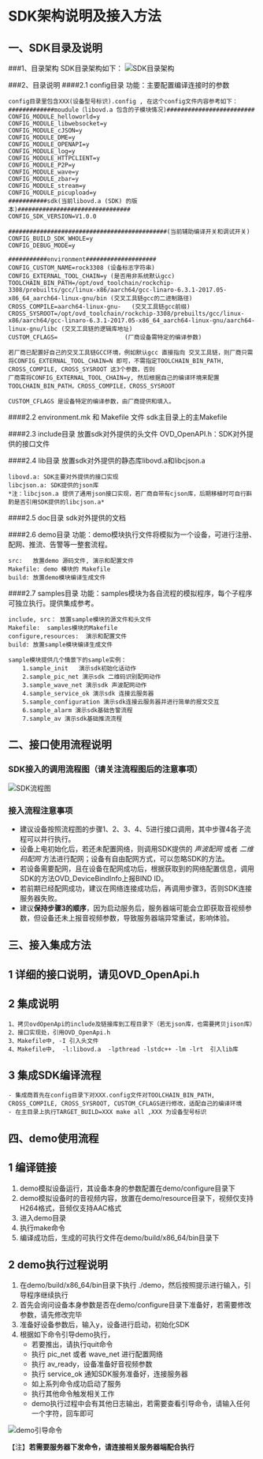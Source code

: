 # SDK架构说明及接入方法
## 一、SDK目录及说明
###1、目录架构
	SDK目录架构如下：
	![SDK目录架构](sdkcontent.png)

###2、目录说明
####2.1 config目录
    功能：主要配置编译连接时的参数

	config目录里包含XXX(设备型号标识).config , 在这个config文件内容参考如下：
	#############moudule（libovd.a 包含的子模块情况)#########################
	CONFIG_MODULE_helloworld=y
	CONFIG_MODULE_libwebsocket=y
	CONFIG_MODULE_cJSON=y
	CONFIG_MODULE_DME=y
	CONFIG_MODULE_OPENAPI=y
	CONFIG_MODULE_log=y
	CONFIG_MODULE_HTTPCLIENT=y
	CONFIG_MODULE_P2P=y
	CONFIG_MODULE_wave=y
	CONFIG_MODULE_zbar=y
	CONFIG_MODULE_stream=y
	CONFIG_MODULE_picupload=y
	###########sdk(当前libovd.a (SDK) 的版本)################################
	CONFIG_SDK_VERSION=V1.0.0
	
	#############################################(当前辅助编译开关和调试开关)
	CONFIG_BUILD_SDK_WHOLE=y
	CONFIG_DEBUG_MODE=y
	
	###########environment####################
	CONFIG_CUSTOM_NAME=rock3308 (设备标志字符串)
	CONFIG_EXTERNAL_TOOL_CHAIN=y (是否用非系统默认gcc)
	TOOLCHAIN_BIN_PATH=/opt/ovd_toolchain/rockchip-3308/prebuilts/gcc/linux-x86/aarch64/gcc-linaro-6.3.1-2017.05-x86_64_aarch64-linux-gnu/bin (交叉工具链gcc的二进制路径)
	CROSS_COMPILE=aarch64-linux-gnu-   (交叉工具链gcc前缀)
	CROSS_SYSROOT=/opt/ovd_toolchain/rockchip-3308/prebuilts/gcc/linux-x86/aarch64/gcc-linaro-6.3.1-2017.05-x86_64_aarch64-linux-gnu/aarch64-linux-gnu/libc (交叉工具链的逻辑库地址)
	CUSTOM_CFLAGS=                   (厂商设备需特定的编译参数)
	
	若厂商已配置好自己的交叉工具链GCC环境，例如默认gcc 直接指向 交叉工具链，则厂商只需将CONFIG_EXTERNAL_TOOL_CHAIN=N 即可，不需指定TOOLCHAIN_BIN_PATH, CROSS_COMPILE, CROSS_SYSROOT 这3个参数，否则
	厂商需将CONFIG_EXTERNAL_TOOL_CHAIN=y, 然后根据自己的编译环境来配置TOOLCHAIN_BIN_PATH，CROSS_COMPILE，CROSS_SYSROOT
	
	CUSTOM_CFLAGS 是设备特定的编译参数，由厂商提供和填入。


####2.2 environment.mk 和 Makefile 文件
	sdk主目录上的主Makefile

####2.3 include目录
	放置sdk对外提供的头文件
	OVD_OpenAPI.h：SDK对外提供的接口文件

####2.4 lib目录
	放置sdk对外提供的静态库libovd.a和libcjson.a

	libovd.a: SDK主要对外提供的接口实现
	libcjson.a: SDK提供的json库
	*注：libcjson.a 提供了通用json接口实现，若厂商自带有cjson库，后期移植时可自行斟酌是否引用SDK提供的libcjson.a*
	 
####2.5 doc目录
	sdk对外提供的文档

####2.6 demo目录
	功能：demo模块执行文件将模拟为一个设备，可进行注册、配网、推流、告警等一整套流程。

	src:   放置demo 源码文件, 演示和配置文件
	Makefile: demo 模块的 Makefile
	build: 放置demo模块编译生成文件
	
####2.7 samples目录
	功能：samples模块为各自流程的模拟程序，每个子程序可独立执行。提供集成参考。

	include, src： 放置sample模块的源文件和头文件
	Makefile:  samples模块的Makefile
	configure,resources:  演示和配置文件
	build: 放置sample模块编译生成文件
	
	sample模块提供几个情景下的sample实例：
		1.sample_init   演示sdk初始化话动作
		2.sample_pic_net 演示sdk 二维码识别配网动作
		3.sample_wave_net 演示sdk 声波配网动作
		4.sample_service_ok 演示sdk 连接云服务器
		5.sample_configuration 演示sdk连接云服务器并进行简单的报文交互
		6.sample_alarm 演示sdk基础告警流程
		7.sample_av 演示sdk基础推流流程


## 二、接口使用流程说明
### SDK接入的调用流程图（请关注流程图后的注意事项）
   ![SDK流程图](detailedflowchart.jpg)
### 接入流程注意事项
   
- 建议设备按照流程图的步骤1、2、3、4、5进行接口调用，其中步骤4各子流程可以并行执行。
- 设备上电初始化后，若还未配置网络，则调用SDK提供的 *声波配网* 或者 *二维码配网* 方法进行配网；设备有自由配网方式，可以忽略SDK的方法。
- 若设备需要配网，且在设备在配网成功后，根据获取到的网络配置信息，调用SDK的方法OVD_DeviceBindInfo上报BIND ID。
- 若前期已经配网成功，建议在网络连接成功后，再调用步骤3，否则SDK连接服务器失败。
- 建议**保持步骤3的顺序**，因为启动服务后，服务器端可能会立即获取音视频参数，但设备还未上报音视频参数，导致服务器端异常重试，影响体验。
   
## 三、接入集成方法
## 1 详细的接口说明，请见OVD_OpenApi.h

## 2 集成说明
    1、拷贝ovdOpenApi的include及链接库到工程目录下（若无json库，也需要拷贝jison库）
    2、接口实现处，引用OVD_OpenApi.h
    3、Makefile中, -I 引入头文件
    4、Makefile中,  -l:libovd.a  -lpthread -lstdc++ -lm -lrt  引入lib库
    
## 3 集成SDK编译流程
	- 集成商首先在config目录下对XXX.config文件对TOOLCHAIN_BIN_PATH, CROSS_COMPILE, CROSS_SYSROOT, CUSTOM_CFLAGS进行修改，适配自己的编译环境
	- 在主目录上执行TARGET_BUILD=XXX make all ,XXX 为设备型号标识


## 四、demo使用流程
## 1 编译链接
1. demo模拟设备运行，其设备本身的参数配置在demo/configure目录下
2. demo模拟设备时的音视频内容，放置在demo/resource目录下，视频仅支持H264格式，音频仅支持AAC格式
3. 进入demo目录
4. 执行make命令
5. 编译成功后，生成的可执行文件在demo/build/x86_64/bin目录下

## 2 demo执行过程说明
1. 在demo/build/x86_64/bin目录下执行 ./demo，然后按照提示进行输入，引导程序继续执行
2. 首先会询问设备本身参数是否在demo/configure目录下准备好，若需要修改参数，请先修改完毕
3. 准备好设备参数后，输入y，设备进行启动，初始化SDK
4. 根据如下命令引导demo执行，
	- 若要推出，请执行quit命令
	- 执行 pic\_net 或者 wave\_net 进行配置网络
	- 执行 av_ready，设备准备好音视频参数
	- 执行 service_ok 通知SDK服务准备好，连接服务器
	- 如上系列命令成功启动了服务
	- 执行其他命令触发相关工作
	- demo执行过程中会有其他日志输出，若需要查看引导命令，请输入任何一个字符，回车即可


![demo引导命令](democmd.bmp)

【注】**若需要服务器下发命令，请连接相关服务器端配合执行**



